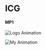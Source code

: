 # ICG

#### MP1

![Logo Animation](https://user-images.githubusercontent.com/86006022/143393883-dfc1f3bc-59c3-43e4-847b-6a0e656d1e42.gif)

![My Animation](https://user-images.githubusercontent.com/86006022/143393892-3ac9b883-02cd-4c5b-8542-661336288dc4.gif)
